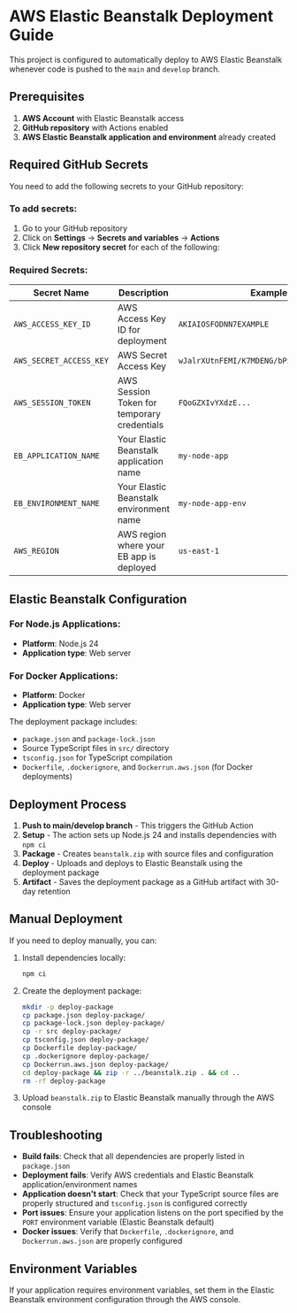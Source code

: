 # AWS Elastic Beanstalk Deployment Guide

This project is configured to automatically deploy to AWS Elastic Beanstalk whenever code is pushed to the `main` and `develop` branch.

## Prerequisites

1. **AWS Account** with Elastic Beanstalk access
2. **GitHub repository** with Actions enabled
3. **AWS Elastic Beanstalk application and environment** already created

## Required GitHub Secrets

You need to add the following secrets to your GitHub repository:

### To add secrets:
1. Go to your GitHub repository
2. Click on **Settings** → **Secrets and variables** → **Actions**
3. Click **New repository secret** for each of the following:

### Required Secrets:

| Secret Name | Description | Example |
|-------------|-------------|---------|
| `AWS_ACCESS_KEY_ID` | AWS Access Key ID for deployment | `AKIAIOSFODNN7EXAMPLE` |
| `AWS_SECRET_ACCESS_KEY` | AWS Secret Access Key | `wJalrXUtnFEMI/K7MDENG/bPxRfiCYEXAMPLEKEY` |
| `AWS_SESSION_TOKEN` | AWS Session Token for temporary credentials | `FQoGZXIvYXdzE...` |
| `EB_APPLICATION_NAME` | Your Elastic Beanstalk application name | `my-node-app` |
| `EB_ENVIRONMENT_NAME` | Your Elastic Beanstalk environment name | `my-node-app-env` |
| `AWS_REGION` | AWS region where your EB app is deployed | `us-east-1` |

## Elastic Beanstalk Configuration

### For Node.js Applications:
- **Platform**: Node.js 24
- **Application type**: Web server

### For Docker Applications:
- **Platform**: Docker
- **Application type**: Web server

The deployment package includes:
- `package.json` and `package-lock.json`
- Source TypeScript files in `src/` directory
- `tsconfig.json` for TypeScript compilation
- `Dockerfile`, `.dockerignore`, and `Dockerrun.aws.json` (for Docker deployments)

## Deployment Process

1. **Push to main/develop branch** - This triggers the GitHub Action
2. **Setup** - The action sets up Node.js 24 and installs dependencies with `npm ci`
3. **Package** - Creates `beanstalk.zip` with source files and configuration
4. **Deploy** - Uploads and deploys to Elastic Beanstalk using the deployment package
5. **Artifact** - Saves the deployment package as a GitHub artifact with 30-day retention

## Manual Deployment

If you need to deploy manually, you can:

1. Install dependencies locally:
   ```bash
   npm ci
   ```

2. Create the deployment package:
   ```bash
   mkdir -p deploy-package
   cp package.json deploy-package/
   cp package-lock.json deploy-package/
   cp -r src deploy-package/
   cp tsconfig.json deploy-package/
   cp Dockerfile deploy-package/
   cp .dockerignore deploy-package/
   cp Dockerrun.aws.json deploy-package/
   cd deploy-package && zip -r ../beanstalk.zip . && cd ..
   rm -rf deploy-package
   ```

3. Upload `beanstalk.zip` to Elastic Beanstalk manually through the AWS console

## Troubleshooting

- **Build fails**: Check that all dependencies are properly listed in `package.json`
- **Deployment fails**: Verify AWS credentials and Elastic Beanstalk application/environment names
- **Application doesn't start**: Check that your TypeScript source files are properly structured and `tsconfig.json` is configured correctly
- **Port issues**: Ensure your application listens on the port specified by the `PORT` environment variable (Elastic Beanstalk default)
- **Docker issues**: Verify that `Dockerfile`, `.dockerignore`, and `Dockerrun.aws.json` are properly configured

## Environment Variables

If your application requires environment variables, set them in the Elastic Beanstalk environment configuration through the AWS console. 